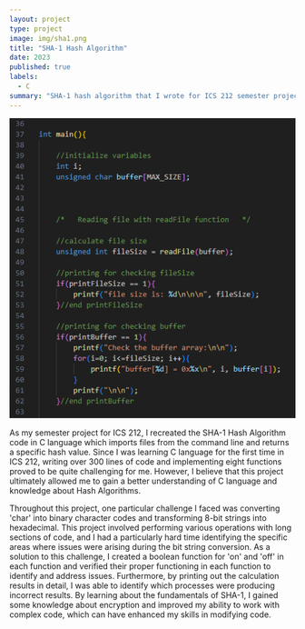 ```yaml
---
layout: project
type: project
image: img/sha1.png
title: "SHA-1 Hash Algorithm"
date: 2023
published: true
labels:
  - C
summary: "SHA-1 hash algorithm that I wrote for ICS 212 semester project."
---
```


<img class="img-fluid" src="../img/raimuich_sha1.png">

As my semester project for ICS 212, I recreated the SHA-1 Hash Algorithm code in C language which imports files from the command line and returns a specific hash value. Since I was learning C language for the first time in ICS 212, writing over 300 lines of code and implementing eight functions proved to be quite challenging for me. However, I believe that this project ultimately allowed me to gain a better understanding of C language and knowledge about Hash Algorithms.

Throughout this project, one particular challenge I faced was converting 'char' into binary character codes and transforming 8-bit strings into hexadecimal. This project involved performing various operations with long sections of code, and I had a particularly hard time identifying the specific areas where issues were arising during the bit string conversion. As a solution to this challenge, I created a boolean function for 'on' and 'off' in each function and verified their proper functioning in each function to identify and address issues. Furthermore, by printing out the calculation results in detail, I was able to identify which processes were producing incorrect results. By learning about the fundamentals of SHA-1, I gained some knowledge about encryption and improved my ability to work with complex code, which can have enhanced my skills in modifying code.
